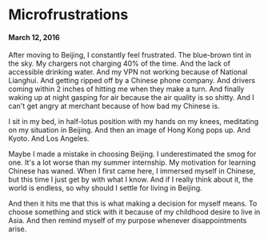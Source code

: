 # Microfrustrations
#### March 12, 2016

After moving to Beijing, I constantly feel frustrated. The blue-brown tint in the sky. My chargers not charging 40% of the time. And the lack of accessible drinking water. And my VPN not working because of National Lianghui. And getting ripped off by a Chinese phone company. And drivers coming within 2 inches of hitting me when they make a turn. And finally waking up at night gasping for air because the air quality is so shitty. And I can't get angry at merchant because of how bad my Chinese is.

I sit in my bed, in half-lotus position with my hands on my knees, meditating on my situation in Beijing. And then an image of Hong Kong pops up. And Kyoto. And Los Angeles. 

Maybe I made a mistake in choosing Beijing. I underestimated the smog for one. It's a lot worse than my summer internship. My motivation for learning Chinese has waned. When I first came here, I immersed myself in Chinese, but this time I just get by with what I know. And if I really think about it, the world is endless, so why should I settle for living in Beijing. 

And then it hits me that this is what making a decision for myself means. To choose something and stick with it because of my childhood desire to live in Asia. And then remind myself of my purpose whenever disappointments arise. 
